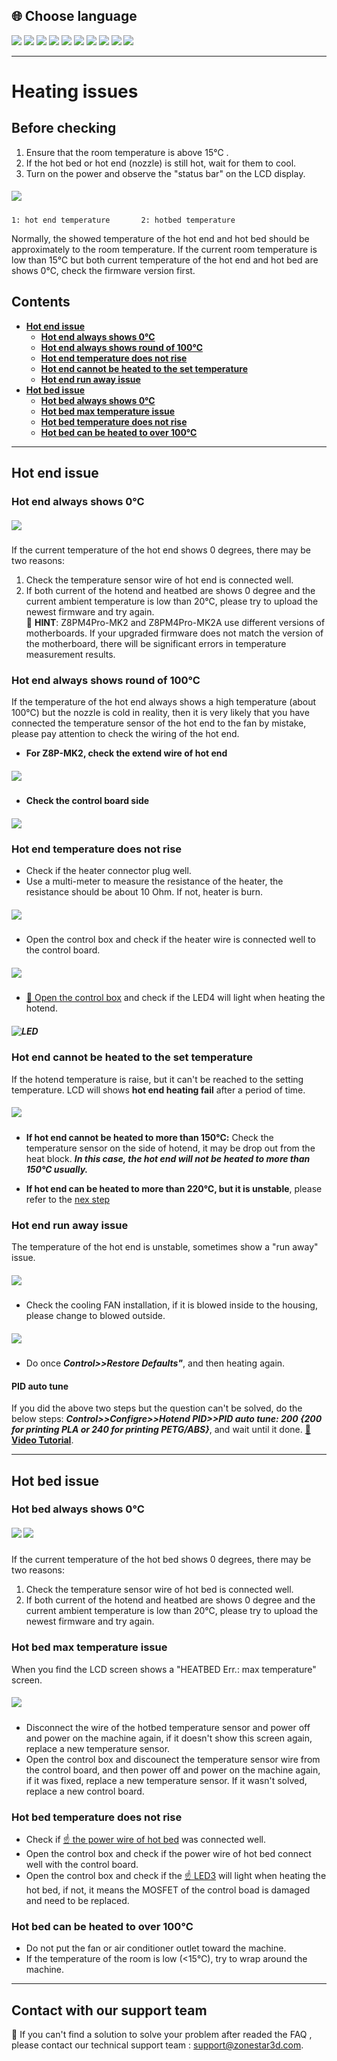 ## <a id="choose-language">:globe_with_meridians: Choose language</a>
[![](../lanpic/EN.png)](https://github.com/ZONESTAR3D/Z8P/blob/main/Z8P_FAQ/Issue_heating/readme.md)
[![](../lanpic/ES.png)](https://github.com/ZONESTAR3D/Z8P/blob/main/Z8P_FAQ/Issue_heating/readme-es.md)
[![](../lanpic/PT.png)](https://github.com/ZONESTAR3D/Z8P/blob/main/Z8P_FAQ/Issue_heating/readme-pt.md)
[![](../lanpic/FR.png)](https://github.com/ZONESTAR3D/Z8P/blob/main/Z8P_FAQ/Issue_heating/readme-fr.md)
[![](../lanpic/DE.png)](https://github.com/ZONESTAR3D/Z8P/blob/main/Z8P_FAQ/Issue_heating/readme-de.md)
[![](../lanpic/IT.png)](https://github.com/ZONESTAR3D/Z8P/blob/main/Z8P_FAQ/Issue_heating/readme-it.md)
[![](../lanpic/RU.png)](https://github.com/ZONESTAR3D/Z8P/blob/main/Z8P_FAQ/Issue_heating/readme-ru.md)
[![](../lanpic/JP.png)](https://github.com/ZONESTAR3D/Z8P/blob/main/Z8P_FAQ/Issue_heating/readme-jp.md)
[![](../lanpic/KR.png)](https://github.com/ZONESTAR3D/Z8P/blob/main/Z8P_FAQ/Issue_heating/readme-kr.md)
[![](../lanpic/SA.png)](https://github.com/ZONESTAR3D/Z8P/blob/main/Z8P_FAQ/Issue_heating/readme-ar.md)

-----
# Heating issues
## Before checking
1. Ensure that the room temperature is above 15℃ .
2. If the hot bed or hot end (nozzle) is still hot, wait for them to cool.
3. Turn on the power and observe the "status bar" on the LCD display.   
##### ![](./LCD_screen.jpg)  
> 
    1: hot end temperature       2: hotbed temperature
Normally, the showed temperature of the hot end and hot bed should be approximately to the room temperature. 
If the current room temperature is low than 15℃ but both current temperature of the hot end and hot bed are shows 0℃, check the firmware version first.

## Contents
- **[Hot end issue](#a)**
  - **[Hot end always shows 0℃](#a1)**
  - **[Hot end always shows round of 100℃](#a2)**
  - **[Hot end temperature does not rise](#a3)**
  - **[Hot end cannot be heated to the set temperature](#14)**
  - **[Hot end run away issue](#a5)**
- **[Hot bed issue](#b)**
  - **[Hot bed always shows 0℃](#b1)**
  - **[Hot bed max temperature issue](#b2)**
  - **[Hot bed temperature does not rise](#b3)**
  - **[Hot bed can be heated to over 100℃](#b4)**

-----
## <a id="a">Hot end issue</a>
### <a id="a1">Hot end always shows 0℃</a>
##### ![](hotend_min_temperature.jpg)      
If the current temperature of the hot end shows 0 degrees, there may be two reasons:
1. Check the temperature sensor wire of hot end is connected well.     
2. If both current of the hotend and heatbed are shows 0 degree and the current ambient temperature is low than 20℃, please try to upload the newest firmware and try again.    
:pushpin: **HINT**: Z8PM4Pro-MK2 and Z8PM4Pro-MK2A use different versions of motherboards. If your upgraded firmware does not match the version of the motherboard, there will be significant errors in temperature measurement results.

### <a id="a2">Hot end always shows round of 100℃ </a>
If the temperature of the hot end always shows a high temperature (about 100℃) but the nozzle is cold in reality, then it is very likely that you have connected the temperature sensor of the hot end to the fan by mistake, please pay attention to check the wiring of the hot end.   
- **For Z8P-MK2, check the extend wire of hot end**    
##### ![](./Hotend_wiring.jpg)      
- **Check the control board side**     
##### ![](../pic/Z8P_wiring.png)

### <a id="a3">Hot end temperature does not rise </a>
- Check if the heater connector plug well.  
- Use a multi-meter to measure the resistance of the heater, the resistance should be about 10 Ohm. If not, heater is burn.
##### ![](./measure.jpg)
- Open the control box and check if the heater wire is connected well to the control board.
##### ![](./WireOfheater.jpg)
- [:link: Open the control box](../How_to_open_the_control_box.jpg) and check if the LED4 will light when heating the hotend. 
##### <a id="LED"> ![LED](LEDs.jpg) </a>

### <a id="a4">Hot end cannot be heated to the set temperature </a>
If the hotend temperature is raise, but it can't be reached to the setting temperature. LCD will shows **hot end heating fail** after a period of time.     
##### ![](./hotend_heating_fail.jpg)
- **If hot end cannot be heated to more than 150℃:** Check the temperature sensor on the side of hotend, it may be drop out from the heat block. ***In this case, the hot end will not be heated to more than 150℃ usually.***
<!-- ![](sensorhotenddrop.jpg)       -->
- **If hot end can be heated to more than 220℃, but it is unstable**, please refer to the [nex step](#the-temperature-of-the-hot-end-is-unstable-sometimes-show-a-run-away-issue)
### <a id="a5">Hot end run away issue </a>
The temperature of the hot end is unstable, sometimes show a "run away" issue.     
##### ![](./runaway.jpg)
  - Check the cooling FAN installation, if it is blowed inside to the housing, please change to blowed outside.
##### ![](./coolingfan.jpg)
  - Do once  ***Control>>Restore Defaults"***, and then heating again.  
#### PID auto tune
If you did the above two steps but the question can't be solved, do the below steps: ***Control>>Configre>>Hotend PID>>PID auto tune: 200 {200 for printing PLA or 240 for printing PETG/ABS}***, and wait until it done. [:movie_camera: **Video Tutorial**](./PID_Auto_Tune.gif).      

-----
## <a id="b">Hot bed issue </a>
### <a id="b1">Hot bed always shows 0℃ </a>
##### ![](hotbed_min_temperature.jpg)   ![](./Hotbed_wiring.jpg)    
If the current temperature of the hot bed shows 0 degrees, there may be two reasons:
1. Check the temperature sensor wire of hot bed is connected well.   
2. If both current of the hotend and heatbed are shows 0 degree and the current ambient temperature is low than 20℃, please try to upload the newest firmware and try again.    

### <a id="b2">Hot bed max temperature issue </a>
When you find the LCD screen shows a "HEATBED Err.: max temperature" screen.      
##### ![](./hotbed_max_temperature.jpg)   
- Disconnect the wire of the hotbed temperature sensor and power off and power on the machine again, if it doesn't show this screen again, replace a new temperature sensor.
- Open the control box and discounect the temperature sensor wire from the control board, and then power off and power on the machine again, if it was fixed, replace a new temperature sensor. If it wasn't solved, replace a new control board.

### <a id="b3">Hot bed temperature does not rise </a>
- Check if [:point_up: the power wire of hot bed](#b1) was connected well.
- Open the control box and check if the power wire of hot bed connect well with the control board.
- Open the control box and check if the [:point_up: LED3](#LED) will light when heating the hot bed, if not, it means the MOSFET of the control boad is damaged and need to be replaced.

### <a id="b4">Hot bed can be heated to over 100℃ </a>
- Do not put the fan or air conditioner outlet toward the machine.
- If the temperature of the room is low (<15℃), try to wrap around the machine.

--------
## Contact with our support team
:email: If you can't find a solution to solve your problem after readed the FAQ , please contact our technical support team : support@zonestar3d.com.

